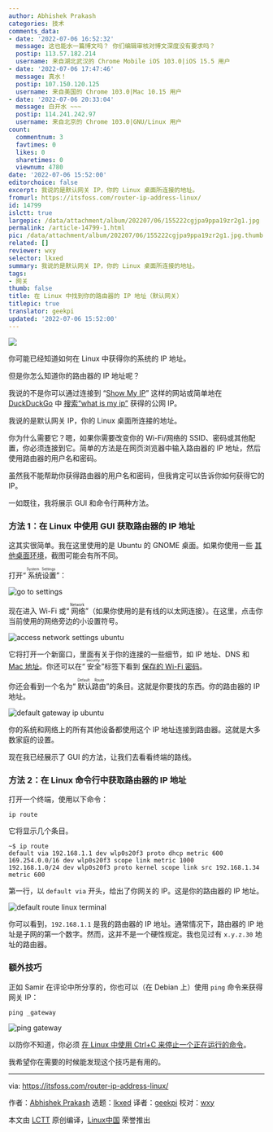 ```yaml
---
author: Abhishek Prakash
categories: 技术
comments_data:
- date: '2022-07-06 16:52:32'
  message: 这也能水一篇博文吗？ 你们编辑审核对博文深度没有要求吗？
  postip: 113.57.182.214
  username: 来自湖北武汉的 Chrome Mobile iOS 103.0|iOS 15.5 用户
- date: '2022-07-06 17:47:46'
  message: 真水！
  postip: 107.150.120.125
  username: 来自美国的 Chrome 103.0|Mac 10.15 用户
- date: '2022-07-06 20:33:04'
  message: 白开水 ~~~
  postip: 114.241.242.97
  username: 来自北京的 Chrome 103.0|GNU/Linux 用户
count:
  commentnum: 3
  favtimes: 0
  likes: 0
  sharetimes: 0
  viewnum: 4780
date: '2022-07-06 15:52:00'
editorchoice: false
excerpt: 我说的是默认网关 IP，你的 Linux 桌面所连接的地址。
fromurl: https://itsfoss.com/router-ip-address-linux/
id: 14799
islctt: true
largepic: /data/attachment/album/202207/06/155222cgjpa9ppa19zr2g1.jpg
permalink: /article-14799-1.html
pic: /data/attachment/album/202207/06/155222cgjpa9ppa19zr2g1.jpg.thumb.jpg
related: []
reviewer: wxy
selector: lkxed
summary: 我说的是默认网关 IP，你的 Linux 桌面所连接的地址。
tags:
- 网关
thumb: false
title: 在 Linux 中找到你的路由器的 IP 地址（默认网关）
titlepic: true
translator: geekpi
updated: '2022-07-06 15:52:00'
---
```


![](/data/attachment/album/202207/06/155222cgjpa9ppa19zr2g1.jpg)


你可能已经知道如何在 Linux 中获得你的系统的 IP 地址。


但是你怎么知道你的路由器的 IP 地址呢？


我说的不是你可以通过连接到 “[Show My IP](https://www.showmyip.com/)” 这样的网站或简单地在 [DuckDuckGo](https://itsfoss.com/duckduckgo-easter-eggs/) 中 [搜索“what is my ip”](https://duckduckgo.com/?q=what+is+my+ip&t=h_&ia=answer) 获得的公网 IP。


我说的是默认网关 IP，你的 Linux 桌面所连接的地址。


你为什么需要它？嗯，如果你需要改变你的 Wi-Fi/网络的 SSID、密码或其他配置，你必须连接到它。简单的方法是在网页浏览器中输入路由器的 IP 地址，然后使用路由器的用户名和密码。


虽然我不能帮助你获得路由器的用户名和密码，但我肯定可以告诉你如何获得它的 IP。


一如既往，我将展示 GUI 和命令行两种方法。


### 方法 1：在 Linux 中使用 GUI 获取路由器的 IP 地址


这其实很简单。我在这里使用的是 Ubuntu 的 GNOME 桌面。如果你使用一些 [其他桌面环境](https://itsfoss.com/best-linux-desktop-environments/)，截图可能会有所不同。


打开“<ruby> 系统设置 <rt>  System Settings </rt></ruby>”：


![go to settings](/data/attachment/album/202207/06/155257xxyx9bb9ag11cch3.jpg)


现在进入 Wi-Fi 或“<ruby> 网络 <rt>  Network </rt></ruby>”（如果你使用的是有线的以太网连接）。在这里，点击你当前使用的网络旁边的小设置符号。


![access network settings ubuntu](/data/attachment/album/202207/06/155258zst8a6ntaarwr6w6.png)


它将打开一个新窗口，里面有关于你的连接的一些细节，如 IP 地址、DNS 和 [Mac 地址](https://itsfoss.com/change-mac-address-linux/)。你还可以在“<ruby> 安全 <rt>  security </rt></ruby>”标签下看到 [保存的 Wi-Fi 密码](https://itsfoss.com/how-to-find-saved-wireless-wifi-passwords-ubuntu/)。


你还会看到一个名为“<ruby> 默认路由 <rt>  Default Route </rt></ruby>”的条目。这就是你要找的东西。你的路由器的 IP 地址。


![default gateway ip ubuntu](/data/attachment/album/202207/06/155258r1jfs6zxf38wnpap.png)


你的系统和网络上的所有其他设备都使用这个 IP 地址连接到路由器。这就是大多数家庭的设置。


现在我已经展示了 GUI 的方法，让我们去看看终端的路线。


### 方法 2：在 Linux 命令行中获取路由器的 IP 地址


打开一个终端，使用以下命令：



```
ip route

```

它将显示几个条目。



```
~$ ip route
default via 192.168.1.1 dev wlp0s20f3 proto dhcp metric 600 
169.254.0.0/16 dev wlp0s20f3 scope link metric 1000 
192.168.1.0/24 dev wlp0s20f3 proto kernel scope link src 192.168.1.34 metric 600

```

第一行，以 `default via` 开头，给出了你网关的 IP。这是你的路由器的 IP 地址。


![default route linux terminal](/data/attachment/album/202207/06/155258vj6m2q2q6j2jq545.png)


你可以看到，`192.168.1.1` 是我的路由器的 IP 地址。通常情况下，路由器的 IP 地址是子网的第一个数字。然而，这并不是一个硬性规定。我也见过有 `x.y.z.30` 地址的路由器。


### 额外技巧


正如 Samir 在评论中所分享的，你也可以（在 Debian 上）使用 `ping` 命令来获得网关 IP：



```
ping _gateway

```

![ping gateway](/data/attachment/album/202207/06/155258uyuuu4yczqpycyzu.png)


以防你不知道，你必须 [在 Linux 中使用 Ctrl+C 来停止一个正在运行的命令](https://itsfoss.com/stop-program-linux-terminal/)。


我希望你在需要的时候能发现这个技巧是有用的。




---


via: <https://itsfoss.com/router-ip-address-linux/>


作者：[Abhishek Prakash](https://itsfoss.com/author/abhishek/) 选题：[lkxed](https://github.com/lkxed) 译者：[geekpi](https://github.com/geekpi) 校对：[wxy](https://github.com/wxy)


本文由 [LCTT](https://github.com/LCTT/TranslateProject) 原创编译，[Linux中国](https://linux.cn/) 荣誉推出